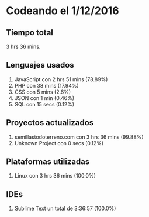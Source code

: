 # Codeando el 1/12/2016

## Tiempo total
3 hrs 36 mins.

## Lenguajes usados
1. JavaScript con 2 hrs 51 mins (78.89%)
1. PHP con 38 mins (17.94%)
1. CSS con 5 mins (2.6%)
1. JSON con 1 min (0.46%)
1. SQL con 15 secs (0.12%)

## Proyectos actualizados
1. semillastodoterreno.com con 3 hrs 36 mins (99.88%)
1. Unknown Project con 0 secs (0.12%)

## Plataformas utilizadas
1. Linux con 3 hrs 36 mins (100.0%)

## IDEs
1. Sublime Text un total de 3:36:57 (100.0%)
